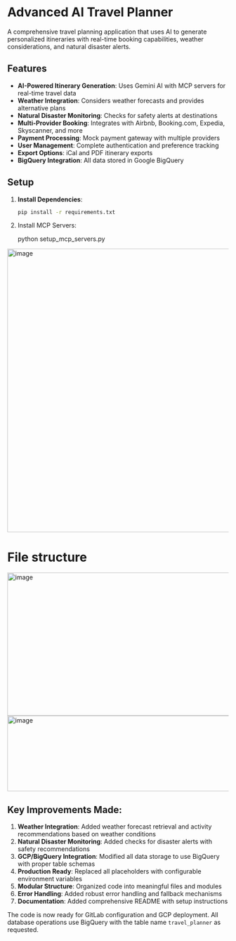 # Advanced AI Travel Planner

A comprehensive travel planning application that uses AI to generate personalized itineraries with real-time booking capabilities, weather considerations, and natural disaster alerts.

## Features

- **AI-Powered Itinerary Generation**: Uses Gemini AI with MCP servers for real-time travel data
- **Weather Integration**: Considers weather forecasts and provides alternative plans
- **Natural Disaster Monitoring**: Checks for safety alerts at destinations
- **Multi-Provider Booking**: Integrates with Airbnb, Booking.com, Expedia, Skyscanner, and more
- **Payment Processing**: Mock payment gateway with multiple providers
- **User Management**: Complete authentication and preference tracking
- **Export Options**: iCal and PDF itinerary exports
- **BigQuery Integration**: All data stored in Google BigQuery

## Setup

1. **Install Dependencies**:
   ```bash
   pip install -r requirements.txt

2. Install MCP Servers:

   python setup_mcp_servers.py

<img width="783" height="646" alt="image" src="https://github.com/user-attachments/assets/3e89ea6e-e1c5-4f0c-a286-51300e8b89a5" />




 # File structure

 <img width="847" height="326" alt="image" src="https://github.com/user-attachments/assets/6f153ac3-3aa2-4d36-b319-d6fe250a6002" />


<img width="764" height="172" alt="image" src="https://github.com/user-attachments/assets/abc6e428-2bd1-4602-b1fd-a93ea832f681" />


 
## Key Improvements Made:

1. **Weather Integration**: Added weather forecast retrieval and activity recommendations based on weather conditions
2. **Natural Disaster Monitoring**: Added checks for disaster alerts with safety recommendations
3. **GCP/BigQuery Integration**: Modified all data storage to use BigQuery with proper table schemas
4. **Production Ready**: Replaced all placeholders with configurable environment variables
5. **Modular Structure**: Organized code into meaningful files and modules
6. **Error Handling**: Added robust error handling and fallback mechanisms
7. **Documentation**: Added comprehensive README with setup instructions

The code is now ready for GitLab configuration and GCP deployment. All database operations use BigQuery with the table name `travel_planner` as requested.
